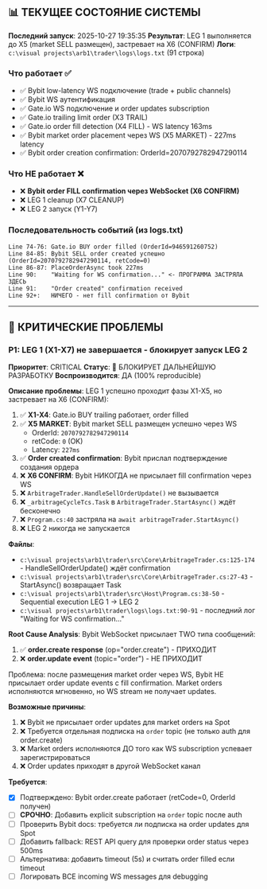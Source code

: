 ## 📊 ТЕКУЩЕЕ СОСТОЯНИЕ СИСТЕМЫ

**Последний запуск**: 2025-10-27 19:35:35
**Результат**: LEG 1 выполняется до X5 (market SELL размещен), застревает на X6 (CONFIRM)
**Логи**: `c:\visual projects\arb1\trader\logs\logs.txt` (91 строка)

### Что работает ✅
- ✅ Bybit low-latency WS подключение (trade + public channels)
- ✅ Bybit WS аутентификация
- ✅ Gate.io WS подключение и order updates subscription
- ✅ Gate.io trailing limit order (X3 TRAIL)
- ✅ Gate.io order fill detection (X4 FILL) - WS latency 163ms
- ✅ Bybit market order placement через WS (X5 MARKET) - 227ms latency
- ✅ Bybit order creation confirmation: OrderId=2070792782947290114

### Что НЕ работает ❌
- ❌ **Bybit order FILL confirmation через WebSocket (X6 CONFIRM)**
- ❌ LEG 1 cleanup (X7 CLEANUP)
- ❌ LEG 2 запуск (Y1-Y7)

### Последовательность событий (из logs.txt)
```
Line 74-76: Gate.io BUY order filled (OrderId=946591260752)
Line 84-85: Bybit SELL order created успешно (OrderId=2070792782947290114, retCode=0)
Line 86-87: PlaceOrderAsync took 227ms
Line 90:    "Waiting for WS confirmation..." <- ПРОГРАММА ЗАСТРЯЛА ЗДЕСЬ
Line 91:    "Order created" confirmation received
Line 92+:   НИЧЕГО - нет fill confirmation от Bybit
```

---

## 🔴 КРИТИЧЕСКИЕ ПРОБЛЕМЫ

### P1: LEG 1 (X1-X7) не завершается - блокирует запуск LEG 2
**Приоритет**: CRITICAL
**Статус**: 🔴 БЛОКИРУЕТ ДАЛЬНЕЙШУЮ РАЗРАБОТКУ
**Воспроизводится**: ДА (100% reproducible)

**Описание проблемы**:
LEG 1 успешно проходит фазы X1-X5, но застревает на X6 (CONFIRM):

1. ✅ **X1-X4**: Gate.io BUY trailing работает, order filled
2. ✅ **X5 MARKET**: Bybit market SELL размещен успешно через WS
   - OrderId: `2070792782947290114`
   - retCode: `0` (OK)
   - Latency: `227ms`
3. ✅ **Order created confirmation**: Bybit прислал подтверждение создания ордера
4. ❌ **X6 CONFIRM**: Bybit НИКОГДА не присылает fill confirmation через WS
5. ❌ `ArbitrageTrader.HandleSellOrderUpdate()` не вызывается
6. ❌ `_arbitrageCycleTcs.Task` в `ArbitrageTrader.StartAsync()` ждёт бесконечно
7. ❌ `Program.cs:40` застряла на `await arbitrageTrader.StartAsync()`
8. ❌ LEG 2 никогда не запускается

**Файлы**:
- `c:\visual projects\arb1\trader\src\Core\ArbitrageTrader.cs:125-174` - HandleSellOrderUpdate() ждёт confirmation
- `c:\visual projects\arb1\trader\src\Core\ArbitrageTrader.cs:27-43` - StartAsync() возвращает Task
- `c:\visual projects\arb1\trader\src\Host\Program.cs:38-50` - Sequential execution LEG 1 → LEG 2
- `c:\visual projects\arb1\trader\logs\logs.txt:90-91` - последний лог "Waiting for WS confirmation..."

**Root Cause Analysis**:
Bybit WebSocket присылает TWO типа сообщений:
1. ✅ **order.create response** (op="order.create") - ПРИХОДИТ
2. ❌ **order.update event** (topic="order") - НЕ ПРИХОДИТ

Проблема: после размещения market order через WS, Bybit НЕ присылает order update events с fill confirmation. Market orders исполняются мгновенно, но WS stream не получает updates.

**Возможные причины**:
1. ❌ Bybit не присылает order updates для market orders на Spot
2. ❌ Требуется отдельная подписка на `order` topic (не только auth для order.create)
3. ❌ Market orders исполняются ДО того как WS subscription успевает зарегистрироваться
4. ❌ Order updates приходят в другой WebSocket канал

**Требуется**:
- [x] Подтверждено: Bybit order.create работает (retCode=0, OrderId получен)
- [ ] **СРОЧНО**: Добавить explicit subscription на `order` topic после auth
- [ ] Проверить Bybit docs: требуется ли подписка на order updates для Spot
- [ ] Добавить fallback: REST API query для проверки order status через 500ms
- [ ] Альтернатива: добавить timeout (5s) и считать order filled если timeout
- [ ] Логировать ВСЕ incoming WS messages для debugging